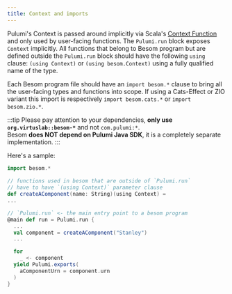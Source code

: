 ```yaml
---
title: Context and imports
---
```


Pulumi's Context is passed around implicitly via Scala's [Context Function](https://docs.scala-lang.org/scala3/reference/contextual/context-functions.html) and only used by user-facing functions. 
The `Pulumi.run` block exposes `Context` implicitly. All functions that belong to Besom program but are defined outside 
the `Pulumi.run` block should have the following `using` clause: `(using Context)` or `(using besom.Context)` using a fully qualified name of the type.

Each Besom program file should have an `import besom.*` clause to bring all the user-facing types and functions into scope. 
If using a Cats-Effect or ZIO variant this import is respectively `import besom.cats.*` or `import besom.zio.*`.

:::tip
Please pay attention to your dependencies, **only use `org.virtuslab::besom-*`** and not `com.pulumi:*`.<br/>
Besom **does NOT depend on Pulumi Java SDK**, it is a completely separate implementation.
:::

Here's a sample:

```scala
import besom.*
 
// functions used in besom that are outside of `Pulumi.run` 
// have to have `(using Context)` parameter clause
def createAComponent(name: String)(using Context) =
...

// `Pulumi.run` <- the main entry point to a besom program
@main def run = Pulumi.run {
  ...
  val component = createAComponent("Stanley")
  ...

  for
    _ <- component
  yield Pulumi.exports(
    aComponentUrn = component.urn
  )
}